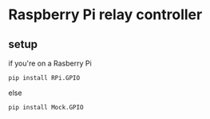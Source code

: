 # Raspberry Pi relay controller

## setup

if you're on a Rasberry Pi

    pip install RPi.GPIO

else

    pip install Mock.GPIO
